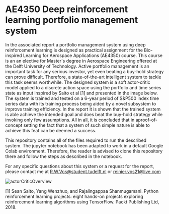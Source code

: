 # AE4350 Deep reinforcement learning portfolio management system 

In the associated report a portfolio management system using deep reinforcement learning is designed as
practical assignment for the Bio-inspired Learning for Aerospace Applications (AE4350) course. This course is an an elective for Master's degree in Aerospace Engineering offered at the Delft University of Technology.
Active portfolio management is an important task for any serious investor, yet even beating a
buy-hold strategy can prove difficult. Therefore, a state-of-the-art intelligent system to tackle
this task seems worthwhile. The designed system is a soft actor-critic model applied to a discrete action space using the portfolio and time series state as input inspired by Saito et al [1] and presented in the image below. The system
is trained and tested on a 6-year period of S&P500 index time series data with its training
process being aided by a novel subsystem to improve training efficiency. In the report it is shown that the trained system is able achieve the intended goal and does beat the buy-hold strategy while invoking only few assumptions. All in all, it is concluded that in aproof-of-concept setting the fact that a system of such simple nature is able to achieve this feat
can be deemed a success.

This repository contains all of the files required to run the described system. The jupyter notebook has been adapted to work in a default Google Colab environment. Therefore, the reader is advised to clone this repository there and follow the steps as described in the notebook. 

For any specific questions about this system or a request for the report, please contact me at R.W.Vos@student.tudelft.nl or reinier.vos21@live.com

![actorCriticOverview](https://user-images.githubusercontent.com/99670985/180073536-b1f752d9-7370-4166-908b-ec4b5b4bb60a.jpg)

[1] Sean Saito, Yang Wenzhuo, and Rajalingappaa Shanmugamani. Python reinforcement learning projects: eight hands-on projects exploring reinforcement learning algorithms using TensorFlow. Packt Publishing Ltd, 2018.
